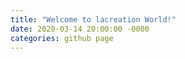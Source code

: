 ```yaml
---
title: "Welcome to lacreation World!"
date: 2020-03-14 20:00:00 -0000
categories: github page
---
```

